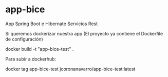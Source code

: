 # app-bice
App Spring Boot e Hibernate Servicios Rest

Si queremos dockerizar nuestra app (El proyecto ya contiene el Dockerfile de configuración)

docker build -t "app-bice-test" .

Para subir a dockerhub:

docker tag app-bice-test jcoronanavarro/app-bice-test:latest
